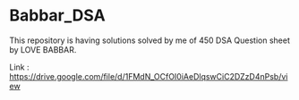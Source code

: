 # Babbar_DSA

This repository is having solutions solved by me of 450 DSA Question sheet by LOVE BABBAR.

Link : https://drive.google.com/file/d/1FMdN_OCfOI0iAeDlqswCiC2DZzD4nPsb/view
